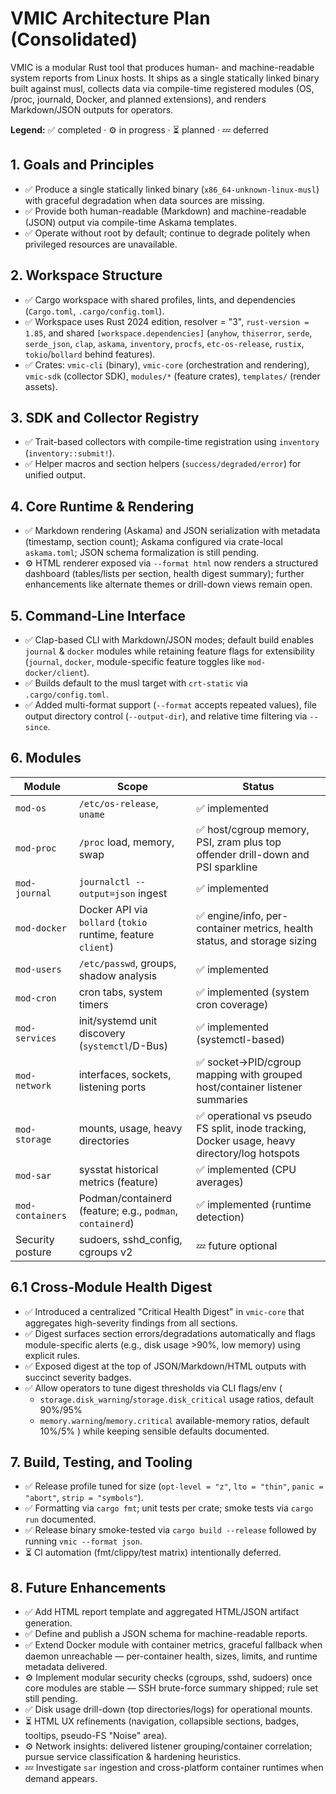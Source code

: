 # VMIC Architecture Plan (Consolidated)

VMIC is a modular Rust tool that produces human- and machine-readable system reports from Linux hosts. It ships as a single statically linked binary built against musl, collects data via compile-time registered modules (OS, /proc, journald, Docker, and planned extensions), and renders Markdown/JSON outputs for operators.

**Legend:** ✅ completed · ⚙️ in progress · ⏳ planned · 💤 deferred

## 1. Goals and Principles
- ✅ Produce a single statically linked binary (`x86_64-unknown-linux-musl`) with graceful degradation when data sources are missing.
- ✅ Provide both human-readable (Markdown) and machine-readable (JSON) output via compile-time Askama templates.
- ✅ Operate without root by default; continue to degrade politely when privileged resources are unavailable.

## 2. Workspace Structure
- ✅ Cargo workspace with shared profiles, lints, and dependencies (`Cargo.toml`, `.cargo/config.toml`).
- ✅ Workspace uses Rust 2024 edition, resolver = "3", `rust-version = 1.85`, and shared `[workspace.dependencies]` (`anyhow`, `thiserror`, `serde`, `serde_json`, `clap`, `askama`, `inventory`, `procfs`, `etc-os-release`, `rustix`, `tokio`/`bollard` behind features).
- ✅ Crates: `vmic-cli` (binary), `vmic-core` (orchestration and rendering), `vmic-sdk` (collector SDK), `modules/*` (feature crates), `templates/` (render assets).

## 3. SDK and Collector Registry
- ✅ Trait-based collectors with compile-time registration using `inventory` (`inventory::submit!`).
- ✅ Helper macros and section helpers (`success/degraded/error`) for unified output.

## 4. Core Runtime & Rendering
- ✅ Markdown rendering (Askama) and JSON serialization with metadata (timestamp, section count); Askama configured via crate-local `askama.toml`; JSON schema formalization is still pending.
- ⚙️ HTML renderer exposed via `--format html` now renders a structured dashboard (tables/lists per section, health digest summary); further enhancements like alternate themes or drill-down views remain open.

## 5. Command-Line Interface
- ✅ Clap-based CLI with Markdown/JSON modes; default build enables `journal` & `docker` modules while retaining feature flags for extensibility (`journal`, `docker`, module-specific feature toggles like `mod-docker/client`).
- ✅ Builds default to the musl target with `crt-static` via `.cargo/config.toml`.
- ✅ Added multi-format support (`--format` accepts repeated values), file output directory control (`--output-dir`), and relative time filtering via `--since`.

## 6. Modules
| Module | Scope | Status |
| --- | --- | --- |
| `mod-os` | `/etc/os-release`, `uname` | ✅ implemented |
| `mod-proc` | `/proc` load, memory, swap | ✅ host/cgroup memory, PSI, zram plus top offender drill-down and PSI sparkline |
| `mod-journal` | `journalctl --output=json` ingest | ✅ implemented |
| `mod-docker` | Docker API via `bollard` (`tokio` runtime, feature `client`) | ✅ engine/info, per-container metrics, health status, and storage sizing |
| `mod-users` | `/etc/passwd`, groups, shadow analysis | ✅ implemented |
| `mod-cron` | cron tabs, system timers | ✅ implemented (system cron coverage) |
| `mod-services` | init/systemd unit discovery (`systemctl`/D-Bus) | ✅ implemented (systemctl-based) |
| `mod-network` | interfaces, sockets, listening ports | ✅ socket→PID/cgroup mapping with grouped host/container listener summaries |
| `mod-storage` | mounts, usage, heavy directories | ✅ operational vs pseudo FS split, inode tracking, Docker usage, heavy directory/log hotspots |
| `mod-sar` | sysstat historical metrics (feature) | ✅ implemented (CPU averages) |
| `mod-containers` | Podman/containerd (feature; e.g., `podman`, `containerd`) | ✅ implemented (runtime detection) |
| Security posture | sudoers, sshd_config, cgroups v2 | 💤 future optional |

## 6.1 Cross-Module Health Digest
- ✅ Introduced a centralized "Critical Health Digest" in `vmic-core` that aggregates high-severity findings from all sections.
- ✅ Digest surfaces section errors/degradations automatically and flags module-specific alerts (e.g., disk usage >90%, low memory) using explicit rules.
- ✅ Exposed digest at the top of JSON/Markdown/HTML outputs with succinct severity badges.
- ✅ Allow operators to tune digest thresholds via CLI flags/env (
  - `storage.disk_warning`/`storage.disk_critical` usage ratios, default 90%/95%
  - `memory.warning`/`memory.critical` available-memory ratios, default 10%/5%
  ) while keeping sensible defaults documented.

## 7. Build, Testing, and Tooling
- ✅ Release profile tuned for size (`opt-level = "z"`, `lto = "thin"`, `panic = "abort"`, `strip = "symbols"`).
- ✅ Formatting via `cargo fmt`; unit tests per crate; smoke tests via `cargo run` documented.
- ✅ Release binary smoke-tested via `cargo build --release` followed by running `vmic --format json`.
- ⏳ CI automation (fmt/clippy/test matrix) intentionally deferred.

## 8. Future Enhancements
- ✅ Add HTML report template and aggregated HTML/JSON artifact generation.
- ✅ Define and publish a JSON schema for machine-readable reports.
- ✅ Extend Docker module with container metrics, graceful fallback when daemon unreachable — per-container health, sizes, limits, and runtime metadata delivered.
- ⚙️ Implement modular security checks (cgroups, sshd, sudoers) once core modules are stable — SSH brute-force summary shipped; rule set still pending.
- ✅ Disk usage drill-down (top directories/logs) for operational mounts.
- ⏳ HTML UX refinements (navigation, collapsible sections, badges, tooltips, pseudo-FS "Noise" area).
- ⚙️ Network insights: delivered listener grouping/container correlation; pursue service classification & hardening heuristics.
- 💤 Investigate `sar` ingestion and cross-platform container runtimes when demand appears.
